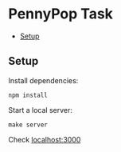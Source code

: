 # PennyPop Task

* [Setup](#setup)

## Setup

Install dependencies:
```
npm install
```

Start a local server:
```
make server
```

Check [localhost:3000](http://localhost:3000)
